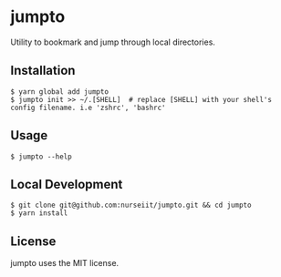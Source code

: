 # jumpto

Utility to bookmark and jump through local directories.

## Installation

```
$ yarn global add jumpto
$ jumpto init >> ~/.[SHELL]  # replace [SHELL] with your shell's config filename. i.e 'zshrc', 'bashrc'
```

## Usage

```
$ jumpto --help
```

## Local Development

```
$ git clone git@github.com:nurseiit/jumpto.git && cd jumpto
$ yarn install
```

## License

jumpto uses the MIT license.
